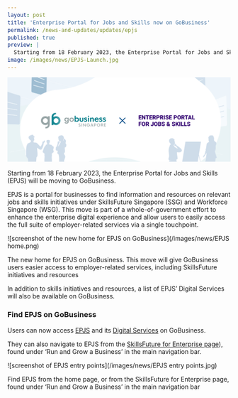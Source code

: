 ```yaml
---
layout: post
title: 'Enterprise Portal for Jobs and Skills now on GoBusiness'
permalink: /news-and-updates/updates/epjs
published: true
preview: |
  Starting from 18 February 2023, the Enterprise Portal for Jobs and Skills (EPJS) will be moving to GoBusiness.
image: /images/news/EPJS-Launch.jpg
---
```


![Graphic showing the logos for GoBusiness Singapore and Enterprise Portal for Jobs and Skills](/images/news/EPJS-Launch.jpg)

Starting from 18 February 2023, the Enterprise Portal for Jobs and Skills (EPJS) will be moving to GoBusiness.

EPJS is a portal for businesses to find information and resources on relevant jobs and skills initiatives under SkillsFuture Singapore (SSG) and Workforce Singapore (WSG). This move is part of a whole-of-government effort to enhance the enterprise digital experience and allow users to easily access the full suite of employer-related services via a single touchpoint.

![screenshot of the new home for EPJS on GoBusiness](/images/news/EPJS home.png)
<figcaption>The new home for EPJS on GoBusiness. This move will give GoBusiness users easier access to employer-related services, including SkillsFuture initiatives and resources</figcaption>

In addition to skills initiatives and resources, a list of EPJS’ Digital Services will also be available on GoBusiness.

### Find EPJS on GoBusiness

Users can now access [EPJS](/enterprisejobskills/?src=news_and_update) and its [Digital Services](/enterprisejobskills/digital-services/?src=news_and_update) on GoBusiness. 

They can also navigate to EPJS from the [SkillsFuture for Enterprise page](/skillsfuture-for-enterprise/?src=news_and_update)), found under ‘Run and Grow a Business’ in the main navigation bar.

![screenshot of EPJS entry points](/images/news/EPJS entry points.jpg)
<figcaption>Find EPJS from the home page, or from the SkillsFuture for Enterprise page, found under ‘Run and Grow a Business’ in the main navigation bar</figcaption>

<script src="/jquery/jquery.min.js"></script>
<script src="/jquery/bp-menu-new-tab.js"></script>
